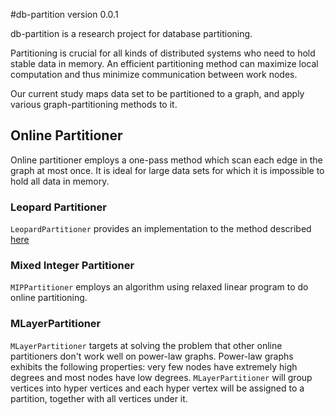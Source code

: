 #db-partition version 0.0.1

db-partition is a research project for database partitioning.

Partitioning is crucial for all kinds of distributed systems who need to hold stable data in memory. An efficient partitioning method can maximize local computation and thus minimize communication between work nodes.

Our current study maps data set to be partitioned to a graph, and apply various graph-partitioning methods to it. 

## Online Partitioner

Online partitioner employs a one-pass method which scan each edge in the graph at most once. It is ideal for large data sets for which it is impossible to hold all data in memory. 

### Leopard Partitioner

`LeopardPartitioner` provides an implementation to the method described [here](http://www.vldb.org/pvldb/vol9/p540-huang.pdf)

### Mixed Integer Partitioner

`MIPPartitioner` employs an algorithm using relaxed linear program to do online partitioning.

### MLayerPartitioner

`MLayerPartitioner` targets at solving the problem that other online partitioners don't work well on power-law graphs. Power-law graphs exhibits the following properties: very few nodes have extremely high degrees and most nodes have low degrees. `MLayerPartitioner` will group vertices into hyper vertices and each hyper vertex will be assigned to a partition, together with all vertices under it.